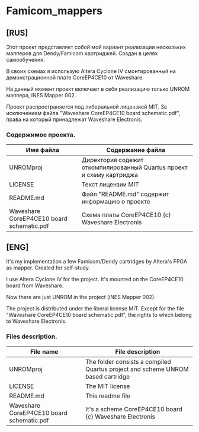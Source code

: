 # Famicom_mappers
## [RUS]

Этот проект представляет собой мой вариант реализации нескольких мапперов для Dendy/Famicom картриджей.
Создан в целях самообучения.

В своих схемах я использую Altera Cyclone IV смонтированный на демонстрационной плате CoreEP4CE10 от Waveshare.

На данный момент проект включает в себя реализацию только UNROM маппера, iNES Mapper 002.

Проект распространяется под либеральной лицензией MIT. За исключением файла "Waveshare CoreEP4CE10 board schematic.pdf", права на который принадлежат Waveshare Electronis.

### Содержимое проекта.

Имя файла                                               | Содержание файла
--------------------------------------------------------|----------------------------------------------------------------------------
UNROMproj                                               | Директория содежит откомпилированный Quartus проект и схему картриджа
LICENSE                                                 | Текст лицензии MIT
README.md                                               | Файл "README.md" содержит информацию о проекте
Waveshare CoreEP4CE10 board schematic.pdf               | Cхема платы CoreEP4CE10 (c) Waveshare Electronis

## [ENG]

It's my implementation a few Famicom/Dendy cartridges by Altera's FPGA as mapper. Created for self-study.

I use Altera Cyclone IV for the project. It's mounted on the CoreEP4CE10 board from Waveshare.

Now there are just UNROM in the project (iNES Mapper 002).

The project is distributed under the liberal license MIT. Except for the file "Waveshare CoreEP4CE10 board schematic.pdf", the rights to which belong to Waveshare Electronis.

### Files description.

File name                                               | File description
--------------------------------------------------------|----------------------------------------------------------------------------
UNROMproj                                               | The folder consists a compiled Quartus project and scheme UNROM based cartridge
LICENSE                                                 | The MIT license
README.md                                               | This readme file
Waveshare CoreEP4CE10 board schematic.pdf               | It's a scheme CoreEP4CE10 board (c) Waveshare Electronis
